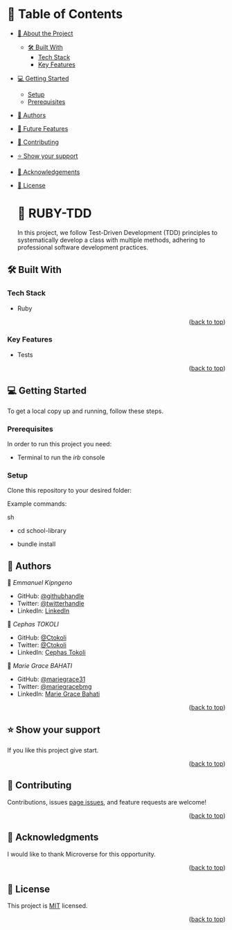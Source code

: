 <a name="readme-top"></a>

# 📗 Table of Contents
- [📖 About the Project](#about-project)
  - [🛠 Built With](#built-with)
    - [Tech Stack](#tech-stack)
    - [Key Features](#key-features)
- [💻 Getting Started](#getting-started)
  - [Setup](#setup)
  - [Prerequisites](#prerequisites)
- [👥 Authors](#authors)
- [🔭 Future Features](#future-features)
- [🤝 Contributing](#contributing)
- [⭐️ Show your support](#support)
- [🙏 Acknowledgements](#acknowledgements)
- [📝 License](#license)

   # :book: RUBY-TDD<a name="about-project"></a>
  In this project, we follow Test-Driven Development (TDD) principles to systematically develop a class with multiple methods, adhering to professional software development practices.
## :hammer_and_wrench: Built With <a name="built-with"></a>
### Tech Stack <a name="tech-stack"></a>

- Ruby
<p align="right">(<a href="#readme-top">back to top</a>)</p>

 ### Key Features <a name="key-features"></a>
 - Tests

<p align="right">(<a href="#readme-top">back to top</a>)</p>


## :computer: Getting Started <a name="getting-started"></a>
To get a local copy up and running, follow these steps.

### Prerequisites
In order to run this project you need:
  - Terminal to run the _irb_ console
### Setup
Clone this repository to your desired folder:

Example commands:

sh
  - cd school-library

  - bundle install

## :busts_in_silhouette: Authors <a name="authors"></a>
:bust_in_silhouette: *Emmanuel Kipngeno*
- GitHub: [@githubhandle](https://github.com/kkmanuu)
- Twitter: [@twitterhandle](https://twitter.com/Kkmanuu1)
- LinkedIn: [LinkedIn](https://www.linkedin.com/in/emmanuel-kipngeno/)

:bust_in_silhouette: *Cephas TOKOLI*
- GitHub: [@Ctokoli](https://github.com/ctokoli/)
- Twitter: [@Ctokoli](https://twitter.com/ctokoli)
- LinkedIn: [Cephas Tokoli](https://www.linkedin.com/in/ctokoli)

:bust_in_silhouette: *Marie Grace BAHATI*
- GitHub: [@mariegrace31](https://github.com/mariegrace31)
- Twitter: [@mariegracebmg](https://twitter.com/mariegracebmg)
- LinkedIn: [Marie Grace Bahati](www.linkedin.com/in/marie-grâce-bahati)

<p align="right">(<a href="#readme-top">back to top</a>)</p>

## :star:️ Show your support <a name="support"></a>
If you like this project give start.
<p align="right">(<a href="#readme-top">back to top</a>)</p>

## :handshake: Contributing <a name="contributing"></a>
Contributions, issues [page issues](https://github.com/kkmanuu/OOP-school-library/issues), and feature requests are welcome!
<p align="right">(<a href="#readme-top">back to top</a>)</p>

## :pray: Acknowledgments <a name="acknowledgements"></a>
I would like to thank  Microverse for this opportunity.
<p align="right">(<a href="#readme-top">back to top</a>)</p>

## :memo: License <a name="license"></a>
This project is [MIT](./LICENSE.md) licensed.
<p align="right">(<a href="#readme-top">back to top</a>)</p>